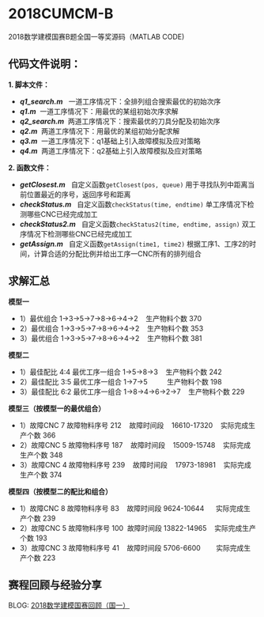 # 2018CUMCM-B
2018数学建模国赛B题全国一等奖源码（MATLAB CODE)

## 代码文件说明：
**1. 脚本文件：**
* ***q1_search.m*** &nbsp; 一道工序情况下：全排列组合搜索最优的初始次序
* ***q1.m***  &nbsp;一道工序情况下：用最优的某组初始次序求解
* ***q2_search.m***  &nbsp;两道工序情况下：搜索最优的刀具分配及初始次序
* ***q2.m***  &nbsp;两道工序情况下：用最优的某组初始分配求解
* ***q3.m***  &nbsp;一道工序情况下：q1基础上引入故障模拟及应对策略
* ***q4.m***  &nbsp;两道工序情况下：q2基础上引入故障模拟及应对策略

**2. 函数文件：**
* ***getClosest.m***  &nbsp; 自定义函数`getClosest(pos, queue)` 用于寻找队列中距离当前位置最近的序号，返回序号和距离
* ***checkStatus.m*** &nbsp; 自定义函数`checkStatus(time, endtime)` 单工序情况下检测哪些CNC已经完成加工
* ***checkStatus2.m*** &nbsp; 自定义函数`checkStatus2(time, endtime, assign)` 双工序情况下检测哪些CNC已经完成加工
* ***getAssign.m*** &nbsp; 自定义函数`getAssign(time1, time2)` 根据工序1、工序2的时间，计算合适的分配比例并给出工序一CNC所有的排列组合

## 求解汇总
**模型一**
+ 1）最优组合 1->3->5->7->8->6->4->2 &nbsp;&nbsp; 生产物料个数 370
+ 2）最优组合 1->3->5->7->8->6->4->2 &nbsp;&nbsp; 生产物料个数 353
+ 3）最优组合 1->3->5->7->8->6->4->2 &nbsp;&nbsp; 生产物料个数 381

**模型二**
+ 1）最佳配比 4:4 最优工序一组合 1->5->8->3 &nbsp;&nbsp; 生产物料个数 242
+ 2）最佳配比 3:5 最优工序一组合 1->7->5 &nbsp;&nbsp;&nbsp;&nbsp;&nbsp;&nbsp;&nbsp;&nbsp; 生产物料个数 198
+ 3）最佳配比 6:2 最优工序一组合 1->8->4->6->2->7 &nbsp;&nbsp; 生产物料个数 229

**模型三（按模型一的最优组合）**
+ 1）故障CNC 7 故障物料序号 212 &nbsp;&nbsp; 故障时间段 &nbsp;&nbsp; 16610-17320 &nbsp;&nbsp; 实际完成生产个数 366
+ 2）故障CNC 5 故障物料序号 187 &nbsp;&nbsp; 故障时间段 &nbsp;&nbsp; 15009-15748 &nbsp;&nbsp; 实际完成生产个数 348
+ 3）故障CNC 4 故障物料序号 239 &nbsp;&nbsp; 故障时间段 &nbsp;&nbsp; 17973-18981 &nbsp;&nbsp; 实际完成生产个数 374

**模型四（按模型二的配比和组合）**
+ 1）故障CNC 8 故障物料序号 83 &nbsp;&nbsp; 故障时间段  9624-10644 &nbsp;&nbsp;&nbsp;&nbsp; 实际完成生产个数 239
+ 2）故障CNC 5 故障物料序号 100 &nbsp;故障时间段  13822-14965 &nbsp;&nbsp; 实际完成生产个数 193
+ 3）故障CNC 3 故障物料序号 41 &nbsp;&nbsp; 故障时间段 5706-6600 &nbsp;&nbsp;&nbsp;&nbsp;&nbsp;&nbsp; 实际完成生产个数 223

## 赛程回顾与经验分享
BLOG: [2018数学建模国赛回顾（国一）](https://blog.csdn.net/xzy5210123/article/details/84196314 "2018数学建模国赛回顾（国一）")
